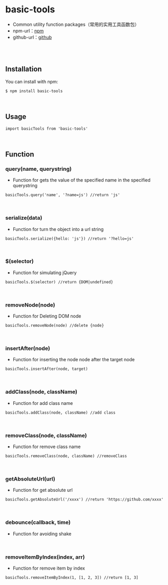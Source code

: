 # basic-tools

- Common utility function packages（常用的实用工具函数包）
- npm-url：[npm](https://www.npmjs.com/package/basic-tools)
- github-url：[github](https://github.com/JuunJunn/basic-tools)

<br>
<br>

## Installation

You can install with npm:

```
$ npm install basic-tools
```
<br>

## Usage

```
import basicTools from 'basic-tools'
```
<br>

## Function
### query(name, querystring)
- Function for gets the value of the specified name in the specified querystring
```
basicTools.query('name', '?name=js') //return 'js'
```
<br>

### serialize(data)
- Function for turn the object into a url string
```
basicTools.serialize({hello: 'js'}) //return '?hello=js'
```
<br>

### $(selector)
- Function for simulating jQuery
```
basicTools.$(selector) //return {DOM|undefined}
```
<br>

### removeNode(node)
- Function for Deleting DOM node
```
basicTools.removeNode(node) //delete {node}
```
<br>

### insertAfter(node)
- Function for inserting the node node after the target node
```
basicTools.insertAfter(node, target) 
```
<br>

### addClass(node, className)
- Function for add class name
```
basicTools.addClass(node, className) //add class
```
<br>

### removeClass(node, className)
- Function for remove class name
```
basicTools.removeClass(node, className) //removeClass
```
<br>

### getAbsoluteUrl(url)
- Function for get absolute url
```
basicTools.getAbsoluteUrl('/xxxx') //return 'https://github.com/xxxx'
```
<br>

### debounce(callback, time)
- Function for avoiding shake


<br>


### removeItemByIndex(index, arr)
- Function for remove item by index
```
basicTools.removeItemByIndex(1, [1, 2, 3]) //return [1, 3]
```
<br>